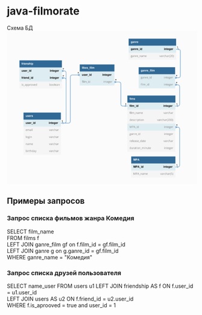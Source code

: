 # java-filmorate
Схема БД
![Схема БД](src/main/resources/filmorate_DB.jpg)

## Примеры запросов
### Запрос списка фильмов жанра Комедия
SELECT film_name  
FROM films f  
LEFT JOIN ganre_film gf on f.film_id = gf.film_id  
LEFT JOIN ganre g on g.ganre_id = gf.film_id  
WHERE ganre_name = "Комедия" 
  
### Запрос списка друзей пользователя 
SELECT name_user
FROM users u1
LEFT JOIN friendship AS f ON f.user_id = u1.user_id  
LEFT JOIN users AS u2 ON f.friend_id = u2.user_id  
WHERE f.is_aprooved = true and user_id = 1



